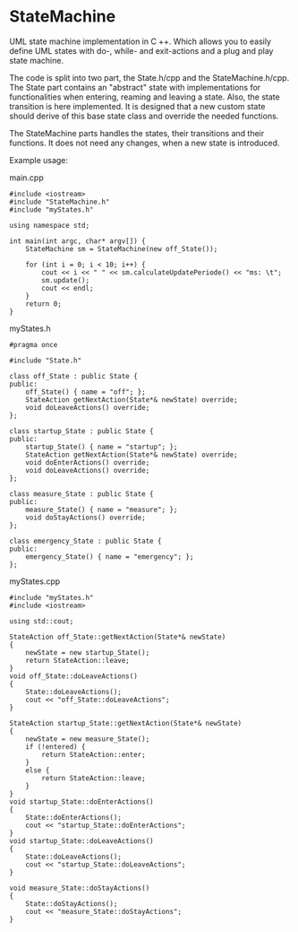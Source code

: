 # StateMachine
UML state machine implementation in C ++. Which allows you to easily define UML states with do-, while- and exit-actions and a plug and play state machine.

The code is split into two part, the State.h/cpp and the StateMachine.h/cpp. 
The State part contains an "abstract" state with implementations for functionalities when entering, reaming and leaving a state. Also, the state transition is here implemented. It is designed that a new custom state should derive of this base state class and override the needed functions. 

The StateMachine parts handles the states, their transitions and their functions. It does not need any changes, when a new state is introduced. 


Example usage:

main.cpp


    #include <iostream>
    #include "StateMachine.h"
    #include "myStates.h"

    using namespace std;

    int main(int argc, char* argv[]) {
        StateMachine sm = StateMachine(new off_State());

        for (int i = 0; i < 10; i++) {
            cout << i << " " << sm.calculateUpdatePeriode() << "ms: \t";
            sm.update();
            cout << endl;
        }
        return 0;
    }


myStates.h

    #pragma once

    #include "State.h"

    class off_State : public State {
    public:
        off_State() { name = "off"; };
        StateAction getNextAction(State*& newState) override;
        void doLeaveActions() override;
    };

    class startup_State : public State {
    public:
        startup_State() { name = "startup"; };
        StateAction getNextAction(State*& newState) override;
        void doEnterActions() override;
        void doLeaveActions() override;
    };

    class measure_State : public State {
    public:
        measure_State() { name = "measure"; };
        void doStayActions() override;
    };

    class emergency_State : public State {
    public:
        emergency_State() { name = "emergency"; };
    };


myStates.cpp

    #include "myStates.h"
    #include <iostream>

    using std::cout;

    StateAction off_State::getNextAction(State*& newState)
    {
        newState = new startup_State();
        return StateAction::leave;
    }
    void off_State::doLeaveActions()
    {
        State::doLeaveActions();
        cout << "off_State::doLeaveActions";
    }

    StateAction startup_State::getNextAction(State*& newState)
    {
        newState = new measure_State();
        if (!entered) {
            return StateAction::enter;
        }
        else {
            return StateAction::leave;
        }
    }
    void startup_State::doEnterActions()
    {
        State::doEnterActions();
        cout << "startup_State::doEnterActions";
    }
    void startup_State::doLeaveActions()
    {
        State::doLeaveActions();
        cout << "startup_State::doLeaveActions";
    }

    void measure_State::doStayActions()
    {
        State::doStayActions();
        cout << "measure_State::doStayActions";
    }

